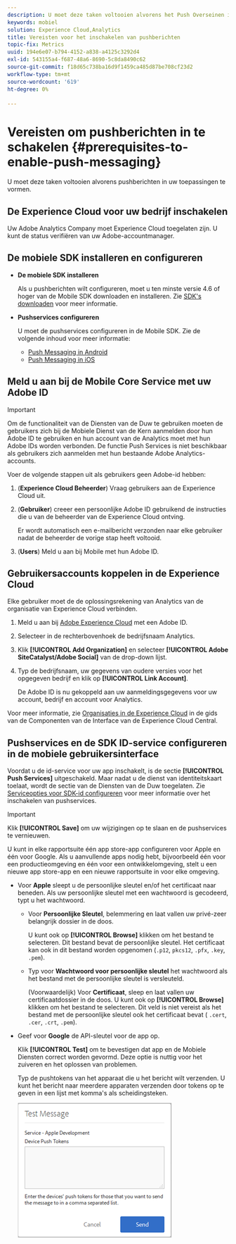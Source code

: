 ```yaml
---
description: U moet deze taken voltooien alvorens het Push Overseinen in toepassingen te vormen.
keywords: mobiel
solution: Experience Cloud,Analytics
title: Vereisten voor het inschakelen van pushberichten
topic-fix: Metrics
uuid: 194e6e07-b794-4152-a838-a4125c3292d4
exl-id: 543155a4-f687-48a6-8690-5c8da8490c62
source-git-commit: f18d65c738ba16d9f1459ca485d87be708cf23d2
workflow-type: tm+mt
source-wordcount: '619'
ht-degree: 0%

---
```


# Vereisten om pushberichten in te schakelen {#prerequisites-to-enable-push-messaging}

U moet deze taken voltooien alvorens pushberichten in uw toepassingen te vormen.

## De Experience Cloud voor uw bedrijf inschakelen

Uw Adobe Analytics Company moet Experience Cloud toegelaten zijn. U kunt de status verifiëren van uw Adobe-accountmanager.

## De mobiele SDK installeren en configureren

* **De mobiele SDK installeren**

   Als u pushberichten wilt configureren, moet u ten minste versie 4.6 of hoger van de Mobile SDK downloaden en installeren. Zie [SDK&#39;s downloaden](/help/using/c-manage-app-settings/c-mob-confg-app/t-config-analytics/download-sdk.md) voor meer informatie.

* **Pushservices configureren**

   U moet de pushservices configureren in de Mobile SDK.
Zie de volgende inhoud voor meer informatie:

   * [Push Messaging in Android](/help/android/messaging-main/push-messaging/push-messaging.md)
   * [Push Messaging in iOS](/help/ios/messaging-main/push-messaging/push-messaging.md)

## Meld u aan bij de Mobile Core Service met uw Adobe ID

>[!IMPORTANT]
>
>Om de functionaliteit van de Diensten van de Duw te gebruiken moeten de gebruikers zich bij de Mobiele Dienst van de Kern aanmelden door hun Adobe ID te gebruiken en hun account van de Analytics moet met hun Adobe IDs worden verbonden. De functie Push Services is niet beschikbaar als gebruikers zich aanmelden met hun bestaande Adobe Analytics-accounts.

Voer de volgende stappen uit als gebruikers geen Adobe-id hebben:

1. (**Experience Cloud Beheerder**) Vraag gebruikers aan de Experience Cloud uit.

1. (**Gebruiker**) creeer een persoonlijke Adobe ID gebruikend de instructies die u van de beheerder van de Experience Cloud ontving.

   Er wordt automatisch een e-mailbericht verzonden naar elke gebruiker nadat de beheerder de vorige stap heeft voltooid.

1. (**Users**) Meld u aan bij Mobile met hun Adobe ID.

## Gebruikersaccounts koppelen in de Experience Cloud

Elke gebruiker moet de de oplossingsrekening van Analytics van de organisatie van Experience Cloud verbinden.

1. Meld u aan bij [Adobe Experience Cloud](https://experience.adobe.com) met een Adobe ID.

1. Selecteer in de rechterbovenhoek de bedrijfsnaam Analytics.

1. Klik **[!UICONTROL Add Organization]** en selecteer **[!UICONTROL Adobe SiteCatalyst/Adobe Social]** van de drop-down lijst.

1. Typ de bedrijfsnaam, uw gegevens van oudere versies voor het opgegeven bedrijf en klik op **[!UICONTROL Link Account]**.

   De Adobe ID is nu gekoppeld aan uw aanmeldingsgegevens voor uw account, bedrijf en account voor Analytics.

Voor meer informatie, zie [Organisaties in de Experience Cloud](https://experienceleague.adobe.com/docs/core-services/interface/administration/organizations.html) in de gids van de Componenten van de Interface van de Experience Cloud Central.

## Pushservices en de SDK ID-service configureren in de mobiele gebruikersinterface

Voordat u de id-service voor uw app inschakelt, is de sectie **[!UICONTROL Push Services]** uitgeschakeld. Maar nadat u de dienst van identiteitskaart toelaat, wordt de sectie van de Diensten van de Duw toegelaten. Zie [Serviceopties voor SDK-id configureren](/help/using/c-manage-app-settings/c-mob-confg-app/t-config-visitor.md) voor meer informatie over het inschakelen van pushservices.

>[!IMPORTANT]
>
>Klik **[!UICONTROL Save]** om uw wijzigingen op te slaan en de pushservices te vernieuwen.
>
>U kunt in elke rapportsuite één app store-app configureren voor Apple en één voor Google. Als u aanvullende apps nodig hebt, bijvoorbeeld één voor een productieomgeving en één voor een ontwikkelomgeving, stelt u een nieuwe app store-app en een nieuwe rapportsuite in voor elke omgeving.

* Voor **Apple** sleept u de persoonlijke sleutel en/of het certificaat naar beneden. Als uw persoonlijke sleutel met een wachtwoord is gecodeerd, typt u het wachtwoord.

   * Voor **Persoonlijke Sleutel**, belemmering en laat vallen uw privé-zeer belangrijk dossier in de doos.

      U kunt ook op **[!UICONTROL Browse]** klikken om het bestand te selecteren. Dit bestand bevat de persoonlijke sleutel. Het certificaat kan ook in dit bestand worden opgenomen (`.p12`, `pkcs12`, `.pfx`, `.key`, `.pem`).

   * Typ voor **Wachtwoord voor persoonlijke sleutel** het wachtwoord als het bestand met de persoonlijke sleutel is versleuteld.

      (Voorwaardelijk) Voor **Certificaat**, sleep en laat vallen uw certificaatdossier in de doos. U kunt ook op **[!UICONTROL Browse]** klikken om het bestand te selecteren. Dit veld is niet vereist als het bestand met de persoonlijke sleutel ook het certificaat bevat ( `.cert`, `.cer`, `.crt`, `.pem`).

* Geef voor **Google** de API-sleutel voor de app op.

   Klik **[!UICONTROL Test]** om te bevestigen dat app en de Mobiele Diensten correct worden gevormd. Deze optie is nuttig voor het zuiveren en het oplossen van problemen.

   Typ de pushtokens van het apparaat die u het bericht wilt verzenden. U kunt het bericht naar meerdere apparaten verzenden door tokens op te geven in een lijst met komma&#39;s als scheidingsteken.

   ![push-testbericht](assets/push_test_list.png)
